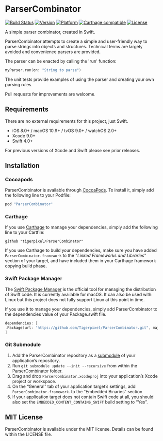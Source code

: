 # ParserCombinator

[![Build Status](https://travis-ci.org/tigerpixel/ParserCombinator.svg?branch=master)](https://travis-ci.org/tigerpixel/ParserCombinator)
[![Version](https://img.shields.io/cocoapods/v/ParserCombinator.svg?style=flat)](http://cocoapods.org/pods/ParserCombinator)
[![Platform](https://img.shields.io/cocoapods/p/ParserCombinator.svg?style=flat)](http://cocoapods.org/pods/ParserCombinator)
[![Carthage compatible](https://img.shields.io/badge/Carthage-compatible-4BC51D.svg?style=flat)](https://github.com/Carthage/Carthage)
[![License](https://img.shields.io/cocoapods/l/ParserCombinator.svg?style=flat)](http://cocoapods.org/pods/ParserCombinator)

A simple parser combinator, created in Swift.

ParserCombinator attempts to create a simple and user-friendly way to parse strings into objects and structures. Technical terms are largely avoided and convenience parsers are provided.

The parser can be enacted by calling the 'run' function:

```swift
myParser.run(on: "String to parse")
```

The unit tests provide examples of using the parser and creating your own parsing rules.

Pull requests for improvements are welcome.

## Requirements

There are no external requirements for this project, just Swift.

- iOS 8.0+ / macOS 10.9+ / tvOS 9.0+ / watchOS 2.0+
- Xcode 9.0+
- Swift 4.0+

For previous versions of Xcode and Swift please see prior releases.

## Installation

### Cocoapods

ParserCombinator is available through [CocoaPods](http://cocoapods.org). To install it, simply add the following line to your Podfile:

```ruby
pod "ParserCombinator"
```

### Carthage

If you use [Carthage](https://github.com/Carthage/Carthage) to manage your dependencies, simply add the following line to your Cartfile:

```ogdl
github "tigerpixel/ParserCombinator"
```

If you use Carthage to build your dependencies, make sure you have added `ParserCombinator.framework` to the "_Linked Frameworks and Libraries_" section of your target, and have included them in your Carthage framework copying build phase.

### Swift Package Manager

The [Swift Package Manager](https://swift.org/package-manager) is the official tool for managing the distribution of Swift code. It is currently available for macOS. It can also be used with Linux but this project does not fully support Linux at this point in time.

If you use it to manage your dependencies, simply add ParserCombinator to the dependencies value of your Package.swift file.

```swift
dependencies: [
.Package(url: "https://github.com/Tigerpixel/ParserCombinator.git", majorVersion: 1)
]
```

### Git Submodule

1. Add the ParserCombinator repository as a [submodule](https://git-scm.com/book/en/v2/Git-Tools-Submodules) of your application’s repository.
1. Run `git submodule update --init --recursive` from within the ParserCombinator folder.
1. Drag and drop `ParserCombinator.xcodeproj` into your application’s Xcode project or workspace.
1. On the “General” tab of your application target’s settings, add `ParserCombinator.framework`. to the “Embedded Binaries” section.
1. If your application target does not contain Swift code at all, you should also set the `EMBEDDED_CONTENT_CONTAINS_SWIFT` build setting to “Yes”.

## MIT License

ParserCombinator is available under the MIT license. Details can be found within the LICENSE file.
